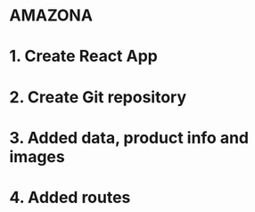 # AMAZONA

# 1. Create React App
# 2. Create Git repository
# 3. Added data, product info and images
# 4. Added routes


